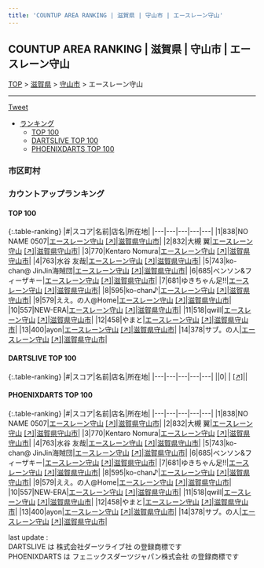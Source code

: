 ```yaml
---
title: 'COUNTUP AREA RANKING | 滋賀県 | 守山市 | エースレーン守山'
---
```

## COUNTUP AREA RANKING | 滋賀県 | 守山市 | エースレーン守山

[TOP](/darts/rank/) > [滋賀県](/darts/rank/滋賀県/) > [守山市](/darts/rank/滋賀県/守山市/) > エースレーン守山

___

<a href="https://twitter.com/share?ref_src=twsrc%5Etfw" data-text="COUNTUP AREA RANKING | 滋賀県守山市エースレーン守山" class="twitter-share-button" data-hashtags="DARTSLIVE,PHOENIXDARTS,darts,ダーツ" data-show-count="false">Tweet</a>

* [ランキング](#カウントアップランキング)
    * [TOP 100](#top-100)
    * [DARTSLIVE TOP 100](#dartslive-top-100)
    * [PHOENIXDARTS TOP 100](#phoenixdarts-top-100)

### 市区町村

<ul>

</ul>

### カウントアップランキング

#### TOP 100



{:.table-ranking}
|#|スコア|名前|店名|所在地|
|---|---|---|---|---|
|1|838|<span class="rank-name-pd">NO NAME 0507</span>|<a href="/darts/rank/shops/9525.html">エースレーン守山</a> <a href="https://vs.phoenixdarts.com/jp/shop/shopDetailInfo/s_9525?s_seq=9525">[↗]</a>|<a href="/darts/rank/滋賀県/守山市">滋賀県守山市</a>|
|2|832|<span class="rank-name-pd"><span class="pro-icon-pd"></span>大槻 翼</span>|<a href="/darts/rank/shops/9525.html">エースレーン守山</a> <a href="https://vs.phoenixdarts.com/jp/shop/shopDetailInfo/s_9525?s_seq=9525">[↗]</a>|<a href="/darts/rank/滋賀県/守山市">滋賀県守山市</a>|
|3|770|<span class="rank-name-pd">Kentaro Nomura</span>|<a href="/darts/rank/shops/9525.html">エースレーン守山</a> <a href="https://vs.phoenixdarts.com/jp/shop/shopDetailInfo/s_9525?s_seq=9525">[↗]</a>|<a href="/darts/rank/滋賀県/守山市">滋賀県守山市</a>|
|4|763|<span class="rank-name-pd"><span class="pro-icon-pd"></span>水谷 友哉</span>|<a href="/darts/rank/shops/9525.html">エースレーン守山</a> <a href="https://vs.phoenixdarts.com/jp/shop/shopDetailInfo/s_9525?s_seq=9525">[↗]</a>|<a href="/darts/rank/滋賀県/守山市">滋賀県守山市</a>|
|5|743|<span class="rank-name-pd">ko-chan@ JinJin海賊団</span>|<a href="/darts/rank/shops/9525.html">エースレーン守山</a> <a href="https://vs.phoenixdarts.com/jp/shop/shopDetailInfo/s_9525?s_seq=9525">[↗]</a>|<a href="/darts/rank/滋賀県/守山市">滋賀県守山市</a>|
|6|685|<span class="rank-name-pd">ベンソン&amp;フィーザキー</span>|<a href="/darts/rank/shops/9525.html">エースレーン守山</a> <a href="https://vs.phoenixdarts.com/jp/shop/shopDetailInfo/s_9525?s_seq=9525">[↗]</a>|<a href="/darts/rank/滋賀県/守山市">滋賀県守山市</a>|
|7|681|<span class="rank-name-pd">ゆきちゃん足‼</span>|<a href="/darts/rank/shops/9525.html">エースレーン守山</a> <a href="https://vs.phoenixdarts.com/jp/shop/shopDetailInfo/s_9525?s_seq=9525">[↗]</a>|<a href="/darts/rank/滋賀県/守山市">滋賀県守山市</a>|
|8|595|<span class="rank-name-pd">ko-chan♪</span>|<a href="/darts/rank/shops/9525.html">エースレーン守山</a> <a href="https://vs.phoenixdarts.com/jp/shop/shopDetailInfo/s_9525?s_seq=9525">[↗]</a>|<a href="/darts/rank/滋賀県/守山市">滋賀県守山市</a>|
|9|579|<span class="rank-name-pd">ええ。の人@Home</span>|<a href="/darts/rank/shops/9525.html">エースレーン守山</a> <a href="https://vs.phoenixdarts.com/jp/shop/shopDetailInfo/s_9525?s_seq=9525">[↗]</a>|<a href="/darts/rank/滋賀県/守山市">滋賀県守山市</a>|
|10|557|<span class="rank-name-pd">NEW-ERA</span>|<a href="/darts/rank/shops/9525.html">エースレーン守山</a> <a href="https://vs.phoenixdarts.com/jp/shop/shopDetailInfo/s_9525?s_seq=9525">[↗]</a>|<a href="/darts/rank/滋賀県/守山市">滋賀県守山市</a>|
|11|518|<span class="rank-name-pd">qwill</span>|<a href="/darts/rank/shops/9525.html">エースレーン守山</a> <a href="https://vs.phoenixdarts.com/jp/shop/shopDetailInfo/s_9525?s_seq=9525">[↗]</a>|<a href="/darts/rank/滋賀県/守山市">滋賀県守山市</a>|
|12|458|<span class="rank-name-pd">やまと</span>|<a href="/darts/rank/shops/9525.html">エースレーン守山</a> <a href="https://vs.phoenixdarts.com/jp/shop/shopDetailInfo/s_9525?s_seq=9525">[↗]</a>|<a href="/darts/rank/滋賀県/守山市">滋賀県守山市</a>|
|13|400|<span class="rank-name-pd">ayon</span>|<a href="/darts/rank/shops/9525.html">エースレーン守山</a> <a href="https://vs.phoenixdarts.com/jp/shop/shopDetailInfo/s_9525?s_seq=9525">[↗]</a>|<a href="/darts/rank/滋賀県/守山市">滋賀県守山市</a>|
|14|378|<span class="rank-name-pd">サブ。の人</span>|<a href="/darts/rank/shops/9525.html">エースレーン守山</a> <a href="https://vs.phoenixdarts.com/jp/shop/shopDetailInfo/s_9525?s_seq=9525">[↗]</a>|<a href="/darts/rank/滋賀県/守山市">滋賀県守山市</a>|


#### DARTSLIVE TOP 100



{:.table-ranking}
|#|スコア|名前|店名|所在地|
|---|---|---|---|---|
||0|<span class="rank-name-dl"> </span>|<a href="/darts/rank/shops/.html"></a> <a href="">[↗]</a>|<a href="/darts/rank//"></a>|


#### PHOENIXDARTS TOP 100



{:.table-ranking}
|#|スコア|名前|店名|所在地|
|---|---|---|---|---|
|1|838|<span class="rank-name-pd">NO NAME 0507</span>|<a href="/darts/rank/shops/9525.html">エースレーン守山</a> <a href="https://vs.phoenixdarts.com/jp/shop/shopDetailInfo/s_9525?s_seq=9525">[↗]</a>|<a href="/darts/rank/滋賀県/守山市">滋賀県守山市</a>|
|2|832|<span class="rank-name-pd"><span class="pro-icon-pd"></span>大槻 翼</span>|<a href="/darts/rank/shops/9525.html">エースレーン守山</a> <a href="https://vs.phoenixdarts.com/jp/shop/shopDetailInfo/s_9525?s_seq=9525">[↗]</a>|<a href="/darts/rank/滋賀県/守山市">滋賀県守山市</a>|
|3|770|<span class="rank-name-pd">Kentaro Nomura</span>|<a href="/darts/rank/shops/9525.html">エースレーン守山</a> <a href="https://vs.phoenixdarts.com/jp/shop/shopDetailInfo/s_9525?s_seq=9525">[↗]</a>|<a href="/darts/rank/滋賀県/守山市">滋賀県守山市</a>|
|4|763|<span class="rank-name-pd"><span class="pro-icon-pd"></span>水谷 友哉</span>|<a href="/darts/rank/shops/9525.html">エースレーン守山</a> <a href="https://vs.phoenixdarts.com/jp/shop/shopDetailInfo/s_9525?s_seq=9525">[↗]</a>|<a href="/darts/rank/滋賀県/守山市">滋賀県守山市</a>|
|5|743|<span class="rank-name-pd">ko-chan@ JinJin海賊団</span>|<a href="/darts/rank/shops/9525.html">エースレーン守山</a> <a href="https://vs.phoenixdarts.com/jp/shop/shopDetailInfo/s_9525?s_seq=9525">[↗]</a>|<a href="/darts/rank/滋賀県/守山市">滋賀県守山市</a>|
|6|685|<span class="rank-name-pd">ベンソン&amp;フィーザキー</span>|<a href="/darts/rank/shops/9525.html">エースレーン守山</a> <a href="https://vs.phoenixdarts.com/jp/shop/shopDetailInfo/s_9525?s_seq=9525">[↗]</a>|<a href="/darts/rank/滋賀県/守山市">滋賀県守山市</a>|
|7|681|<span class="rank-name-pd">ゆきちゃん足‼</span>|<a href="/darts/rank/shops/9525.html">エースレーン守山</a> <a href="https://vs.phoenixdarts.com/jp/shop/shopDetailInfo/s_9525?s_seq=9525">[↗]</a>|<a href="/darts/rank/滋賀県/守山市">滋賀県守山市</a>|
|8|595|<span class="rank-name-pd">ko-chan♪</span>|<a href="/darts/rank/shops/9525.html">エースレーン守山</a> <a href="https://vs.phoenixdarts.com/jp/shop/shopDetailInfo/s_9525?s_seq=9525">[↗]</a>|<a href="/darts/rank/滋賀県/守山市">滋賀県守山市</a>|
|9|579|<span class="rank-name-pd">ええ。の人@Home</span>|<a href="/darts/rank/shops/9525.html">エースレーン守山</a> <a href="https://vs.phoenixdarts.com/jp/shop/shopDetailInfo/s_9525?s_seq=9525">[↗]</a>|<a href="/darts/rank/滋賀県/守山市">滋賀県守山市</a>|
|10|557|<span class="rank-name-pd">NEW-ERA</span>|<a href="/darts/rank/shops/9525.html">エースレーン守山</a> <a href="https://vs.phoenixdarts.com/jp/shop/shopDetailInfo/s_9525?s_seq=9525">[↗]</a>|<a href="/darts/rank/滋賀県/守山市">滋賀県守山市</a>|
|11|518|<span class="rank-name-pd">qwill</span>|<a href="/darts/rank/shops/9525.html">エースレーン守山</a> <a href="https://vs.phoenixdarts.com/jp/shop/shopDetailInfo/s_9525?s_seq=9525">[↗]</a>|<a href="/darts/rank/滋賀県/守山市">滋賀県守山市</a>|
|12|458|<span class="rank-name-pd">やまと</span>|<a href="/darts/rank/shops/9525.html">エースレーン守山</a> <a href="https://vs.phoenixdarts.com/jp/shop/shopDetailInfo/s_9525?s_seq=9525">[↗]</a>|<a href="/darts/rank/滋賀県/守山市">滋賀県守山市</a>|
|13|400|<span class="rank-name-pd">ayon</span>|<a href="/darts/rank/shops/9525.html">エースレーン守山</a> <a href="https://vs.phoenixdarts.com/jp/shop/shopDetailInfo/s_9525?s_seq=9525">[↗]</a>|<a href="/darts/rank/滋賀県/守山市">滋賀県守山市</a>|
|14|378|<span class="rank-name-pd">サブ。の人</span>|<a href="/darts/rank/shops/9525.html">エースレーン守山</a> <a href="https://vs.phoenixdarts.com/jp/shop/shopDetailInfo/s_9525?s_seq=9525">[↗]</a>|<a href="/darts/rank/滋賀県/守山市">滋賀県守山市</a>|


<div class="footer border-top border-gray-light mt-5 pt-3 text-right text-gray">
    last update : <span style="font-weight: italic" id="foot_last_modified"></span><br />
    DARTSLIVE は 株式会社ダーツライブ社 の登録商標です<br />
    PHOENIXDARTS は フェニックスダーツジャパン株式会社 の登録商標です<br />
</div>

<script src="https://cdnjs.cloudflare.com/ajax/libs/jquery.tablesorter/2.31.3/js/jquery.tablesorter.min.js" integrity="sha512-qzgd5cYSZcosqpzpn7zF2ZId8f/8CHmFKZ8j7mU4OUXTNRd5g+ZHBPsgKEwoqxCtdQvExE5LprwwPAgoicguNg==" crossorigin="anonymous" referrerpolicy="no-referrer"></script>
<link rel="stylesheet" href="https://cdnjs.cloudflare.com/ajax/libs/jquery.tablesorter/2.31.3/css/theme.default.min.css" integrity="sha512-wghhOJkjQX0Lh3NSWvNKeZ0ZpNn+SPVXX1Qyc9OCaogADktxrBiBdKGDoqVUOyhStvMBmJQ8ZdMHiR3wuEq8+w==" crossorigin="anonymous" referrerpolicy="no-referrer" />
<script>
$(function() {
    $(".table-ranking").tablesorter({sortList:[[0, 0]]});
    $("#foot_last_modified").text(formatDate(new Date(document.lastModified), 'yyyy-MM-dd HH:mm:ss'));
});
</script>

<script async src="https://platform.twitter.com/widgets.js" charset="utf-8"></script>